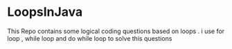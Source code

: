 # LoopsInJava
This Repo contains some logical coding questions based on loops . i use for loop , while loop and do while loop to solve this questions 
